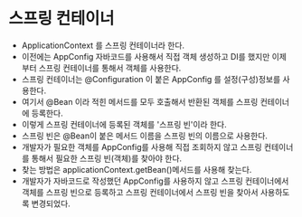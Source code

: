 # 스프링 컨테이너
- ApplicationContext 를 스프링 컨테이너라 한다.
- 이전에는 AppConfig 자바코드를 사용해서 직접 객체 생성하고 DI를 했지만 이제부터 스프링 컨테이너를 통해서 객체를 사용한다.
- 스프링 컨테이너는 @Configuration 이 붙은 AppConfig 를 설정(구성)정보를 사용한다.
- 여기서 @Bean 이라 적힌 메서드를 모두 호출해서 반환된 객체를 스프링 컨테이너에 등록한다.
- 이렇게 스프링 컨테이너에 등록된 객체를 '스프링 빈'이라 한다.
- 스프링 빈은 @Bean이 붙은 메서드 이름을 스프링 빈의 이름으로 사용한다.
- 개발자가 필요한 객체를 AppConfig를 사용해 직접 조회하지 않고 스프링 컨테이너를 통해서 필요한 스프링 빈(객체)를 찾아야 한다.
- 찾는 방법은 applicationContext.getBean()메서드를 사용해 찾는다.
- 개발자가 자바코드로 작성했던 AppConfig를 사용하지 않고 스프링 컨테이너에서 객체를 스프링 빈으로 등록하고 스프링 컨테이너에서 스프링 빈을 찾아서 사용하도록 변경되었다.